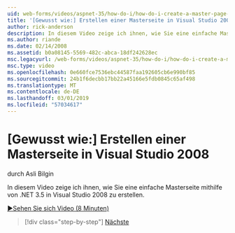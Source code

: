 ```yaml
---
uid: web-forms/videos/aspnet-35/how-do-i/how-do-i-create-a-master-page-in-visual-studio-2008
title: '[Gewusst wie:] Erstellen einer Masterseite in Visual Studio 2008 | Microsoft-Dokumentation'
author: rick-anderson
description: In diesem Video zeige ich ihnen, wie Sie eine einfache Masterseite mithilfe von .NET 3.5 in Visual Studio 2008 zu erstellen.
ms.author: riande
ms.date: 02/14/2008
ms.assetid: b0a08145-5569-482c-abca-18df242628ec
msc.legacyurl: /web-forms/videos/aspnet-35/how-do-i/how-do-i-create-a-master-page-in-visual-studio-2008
msc.type: video
ms.openlocfilehash: 0e660fce7536ebc44587faa192605cb6e990bf85
ms.sourcegitcommit: 24b1f6decbb17bb22a45166e5fdb0845c65af498
ms.translationtype: MT
ms.contentlocale: de-DE
ms.lasthandoff: 03/01/2019
ms.locfileid: "57034617"
---
```

<a name="how-do-i-create-a-master-page-in-visual-studio-2008"></a>[Gewusst wie:] Erstellen einer Masterseite in Visual Studio 2008
====================
durch Asli Bilgin

In diesem Video zeige ich ihnen, wie Sie eine einfache Masterseite mithilfe von .NET 3.5 in Visual Studio 2008 zu erstellen.

[&#9654;Sehen Sie sich Video (8 Minuten)](https://channel9.msdn.com/Blogs/ASP-NET-Site-Videos/how-do-i-create-a-master-page-in-visual-studio-2008)

> [!div class="step-by-step"]
> [Nächste](how-do-i-create-nested-master-page-in-visual-studio-2008.md)
